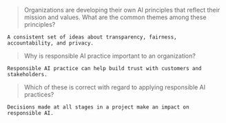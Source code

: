 >Organizations are developing their own AI principles that reflect their mission and values. What are the common themes among these principles?
```
A consistent set of ideas about transparency, fairness, accountability, and privacy.
```
>Why is responsible AI practice important to an organization?
```
Responsible AI practice can help build trust with customers and stakeholders.
```
>Which of these is correct with regard to applying responsible AI practices?
```
Decisions made at all stages in a project make an impact on responsible AI.
```
